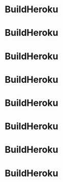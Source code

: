 # BuildHeroku
# BuildHeroku
# BuildHeroku
# BuildHeroku
# BuildHeroku
# BuildHeroku
# BuildHeroku
# BuildHeroku
